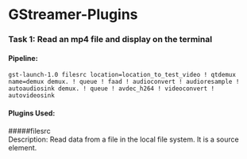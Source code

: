 # GStreamer-Plugins
### Task 1: Read an mp4 file and display on the terminal

#### **Pipeline:** <br/> 
```
gst-launch-1.0 filesrc location=location_to_test_video ! qtdemux name=demux demux. ! queue ! faad ! audioconvert ! audioresample ! autoaudiosink demux. ! queue ! avdec_h264 ! videoconvert ! autovideosink 
```

#### **Plugins Used:**  <br/> 
#####filesrc  <br/> 
Description: Read data from a file in the local file system.
             It is a source element.
